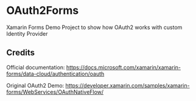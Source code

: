 # OAuth2Forms
Xamarin Forms Demo Project to show how OAuth2 works with custom Identity Provider

## Credits
Official documentation: https://docs.microsoft.com/xamarin/xamarin-forms/data-cloud/authentication/oauth

Original OAuth2 Demo: https://developer.xamarin.com/samples/xamarin-forms/WebServices/OAuthNativeFlow/
